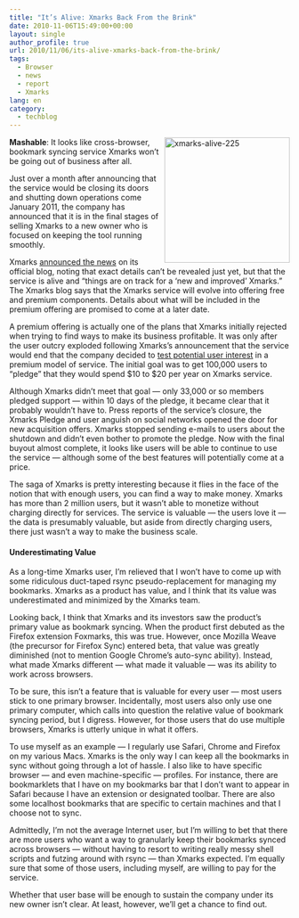 ```yaml
---
title: "It’s Alive: Xmarks Back From the Brink"
date: 2010-11-06T15:49:00+00:00
layout: single
author_profile: true
url: 2010/11/06/its-alive-xmarks-back-from-the-brink/
tags:
  - Browser
  - news
  - report
  - Xmarks
lang: en
category: 
  - techblog
---
```

[<img title="xmarks-alive-225" border="0" alt="xmarks-alive-225" align="right" src="http://lh6.ggpht.com/_vaUVXcmC3OI/TNVx_kbyrKI/AAAAAAAADFE/AICyULt0XJg/xmarks-alive-225_thumb%5B1%5D.jpg?imgmax=800" width="225" height="225" />](http://lh3.ggpht.com/_vaUVXcmC3OI/TNVx7kXn29I/AAAAAAAADE8/Q-R2EygAgXk/s1600-h/xmarks-alive-225%5B3%5D.jpg)**Mashable**: It looks like cross-browser, bookmark syncing service Xmarks won’t be going out of business after all. 

Just over a month after announcing that the service would be closing its doors and shutting down operations come January 2011, the company has announced that it is in the final stages of selling Xmarks to a new owner who is focused on keeping the tool running smoothly.

Xmarks [announced the news](http://blog.xmarks.com/?p=2007X) on its official blog, noting that exact details can’t be revealed just yet, but that the service is alive and “things are on track for a ‘new and improved’ Xmarks.”  
The Xmarks blog says that the Xmarks service will evolve into offering free and premium components. Details about what will be included in the premium offering are promised to come at a later date.

A premium offering is actually one of the plans that Xmarks initially rejected when trying to find ways to make its business profitable. It was only after the user outcry exploded following Xmarks’s announcement that the service would end that the company decided to [test potential user interest](http://blog.xmarks.com/?p=2007X) in a premium model of service. The initial goal was to get 100,000 users to “pledge” that they would spend $10 to $20 per year on Xmarks service.

Although Xmarks didn’t meet that goal — only 33,000 or so members pledged support — within 10 days of the pledge, it became clear that it probably wouldn’t have to. Press reports of the service’s closure, the Xmarks Pledge and user anguish on social networks opened the door for new acquisition offers. Xmarks stopped sending e-mails to users about the shutdown and didn’t even bother to promote the pledge. Now with the final buyout almost complete, it looks like users will be able to continue to use the service — although some of the best features will potentially come at a price.

The saga of Xmarks is pretty interesting because it flies in the face of the notion that with enough users, you can find a way to make money. Xmarks has more than 2 million users, but it wasn’t able to monetize without charging directly for services. The service is valuable — the users love it — the data is presumably valuable, but aside from directly charging users, there just wasn’t a way to make the business scale.

#### Underestimating Value

As a long-time Xmarks user, I’m relieved that I won’t have to come up with some ridiculous duct-taped rsync pseudo-replacement for managing my bookmarks. Xmarks as a product has value, and I think that its value was underestimated and minimized by the Xmarks team.

Looking back, I think that Xmarks and its investors saw the product’s primary value as bookmark syncing. When the product first debuted as the Firefox extension Foxmarks, this was true. However, once Mozilla Weave (the precursor for Firefox Sync) entered beta, that value was greatly diminished (not to mention Google Chrome’s auto-sync ability). Instead, what made Xmarks different — what made it valuable — was its ability to work across browsers.

To be sure, this isn’t a feature that is valuable for every user — most users stick to one primary browser. Incidentally, most users also only use one primary computer, which calls into question the relative value of bookmark syncing period, but I digress. However, for those users that do use multiple browsers, Xmarks is utterly unique in what it offers.

To use myself as an example — I regularly use Safari, Chrome and Firefox on my various Macs. Xmarks is the only way I can keep all the bookmarks in sync without going through a lot of hassle. I also like to have specific browser — and even machine-specific — profiles. For instance, there are bookmarklets that I have on my bookmarks bar that I don’t want to appear in Safari because I have an extension or designated toolbar. There are also some localhost bookmarks that are specific to certain machines and that I choose not to sync.

Admittedly, I’m not the average Internet user, but I’m willing to bet that there are more users who want a way to granularly keep their bookmarks synced across browsers — without having to resort to writing really messy shell scripts and futzing around with rsync — than Xmarks expected. I’m equally sure that some of those users, including myself, are willing to pay for the service.

Whether that user base will be enough to sustain the company under its new owner isn’t clear. At least, however, we’ll get a chance to find out.